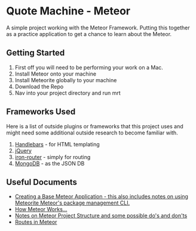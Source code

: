 <h1>Quote Machine - Meteor</h1>
<p>A simple project working with the Meteor Framework. Putting this together as a practice application to get a chance to learn about the Meteor.</p>

<h2>Getting Started</h2>
<ol>
  <li>First off you will need to be performing your work on a Mac.</li>
  <li>Install Meteor onto your machine</li>
  <li>Install Meteorite globally to your machine</li>
  <li>Download the Repo</li>
  <li>Nav into your project directory and run mrt</li>
</ol>

<h2>Frameworks Used</h2>
<p>Here is a list of outside plugins or frameworks that this project uses and might need some additional outside research to become familiar with.</p>
<ol>
	<li><a href="http://handlebarsjs.com/">Handlebars</a> - for HTML templating</li>
	<li><a href="http://jquery.com/">jQuery</a></li>
	<li><a href="https://github.com/EventedMind/iron-router">iron-router</a> - simply for routing</li>
	<li><a href="http://www.mongodb.org/">MongoDB<a/> - as the JSON DB</li>
</ol>

<h2>Useful Documents</h2>
<ul>
	<li><a href="https://docs.google.com/document/d/1vpkr8KfF1QutItJJOh4LN8pTaJc3mOEHSvP7aY7mvG4/edit">Creating a Base Meteor Application - this also includes notes on using Meteorite Meteor's package management CLI.</a></li>
	<li><a href="https://docs.google.com/document/d/13IgM18iD9bhMZTMpmnfUVJx1FEi-GgNIOiHlPc5tvcE/edit">How Meteor Works...</a></li>
	<li><a href="https://docs.google.com/document/d/1b5iurkFvnI1u3rr_JlvuLu8YuKChF1E8tFovGgmcIUk/edit">Notes on Meteor Project Structure and some possible do's and don'ts</a></li>
	<li><a href="https://docs.google.com/document/d/1DpHvj2zA__jQeITcxwVJ26Igz3N_1-BrFrPDOMaU05k/edit?usp=sharing">Routes in Meteor</a></li>
</ul>
